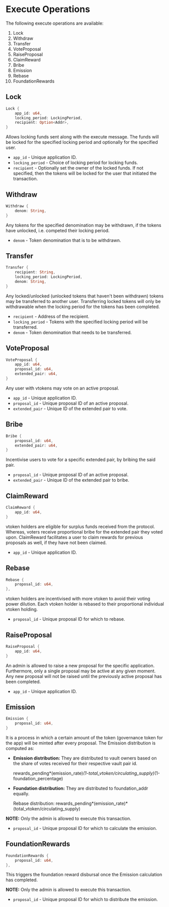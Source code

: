 # Execute Operations

The following execute operations are available:

1. Lock
2. Withdraw
3. Transfer
4. VoteProposal
5. RaiseProposal
6. ClaimReward
7. Bribe
8. Emission
9. Rebase
10. FoundationRewards

## Lock

```rust
Lock {
    app_id: u64,
    locking_period: LockingPeriod,
    recipient: Option<Addr>,
}
```

Allows locking funds sent along with the execute message. The funds will be
locked for the specified locking period and optionally for the specified user.

* `app_id` - Unique application ID.
* `locking_period` - Choice of locking period for locking funds.
* `recipient` - Optionally set the owner of the locked funds. If not specified,
then the tokens will be locked for the user that initiated the transaction.

## Withdraw

```rust
Withdraw {
    denom: String,
}
```

Any tokens for the specified denomination may be withdrawn, if the tokens
have unlocked, i.e. competed their locking period.

* `denom` - Token denomination that is to be withdrawn.

## Transfer

```rust
Transfer {
    recipient: String,
    locking_period: LockingPeriod,
    denom: String,
}
```

Any locked/unlocked (unlocked tokens that haven't been withdrawn) tokens may be
transferred to another user. Transferring locked tokens will only be withdrawable
when the locking period for the tokens has been completed.

* `recipient` - Address of the recipient.
* `locking_period` - Tokens with the specified locking period will be transferred.
* `denom` - Token denomination that needs to be transferred.

## VoteProposal

```rust
VoteProposal {
    app_id: u64,
    proposal_id: u64,
    extended_pair: u64,
}
```

Any user with vtokens may vote on an active proposal.

* `app_id` - Unique application ID.
* `proposal_id` - Unique proposal ID of an active proposal.
* `extended_pair` - Unique ID of the extended pair to vote.

## Bribe

```rust
Bribe {
    proposal_id: u64,
    extended_pair: u64,
}
```

Incentivise users to vote for a specific extended pair, by bribing the said pair.

* `proposal_id` - Unique proposal ID of an active proposal.
* `extended_pair` - Unique ID of the extended pair to bribe.

## ClaimReward

```rust
ClaimReward {
    app_id: u64,
}
```

vtoken holders are eligible for surplus funds received from the protocol. Whereas,
voters receive proportional bribe for the extended pair they voted upon.
ClaimReward facilitates a user to claim rewards for previous proposals as well, if they have not been claimed.

* `app_id` - Unique application ID.

## Rebase

```rust
Rebase {
    proposal_id: u64,
},
```

vtoken holders are incentivised with more vtoken to avoid their voting power dilution. Each vtoken holder is rebased to their proportional individual vtoken holding.

* `proposal_id` - Unique proposal ID for which to rebase.

## RaiseProposal

```rust
RaiseProposal {
    app_id: u64,
}
```

An admin is allowed to raise a new proposal for the specific application. Furthermore, only a single proposal may be active at any given moment. Any new
proposal will not be raised until the previously active proposal has been
completed.

* `app_id` - Unique application ID.

## Emission

```rust
Emission {
    proposal_id: u64,
}
```

It is a process in which a certain amount of the token (governance token for the app) will be minted after every proposal. The Emission distribution is computed as:

* **Emission distribution:** They are distributed to vault owners based on the share of votes received for their respective vault pair id.

  rewards_pending*(emission_rate)*(1-total_vtoken/circulating_supply)*(1-foundation_percentage)

* **Foundation distribution:** They are distributed to foundation_addr equally.

  Rebase distribution: rewards_pending*(emission_rate)*(total_vtoken/circulating_supply)

**NOTE:** Only the admin is allowed to execute this transaction.

* `proposal_id` - Unique proposal ID for which to calculate the emission.

## FoundationRewards

```rust
FoundationRewards {
    proposal_id: u64,
},
```

This triggers the foundation reward disbursal once the Emission calculation has completed.

**NOTE:** Only the admin is allowed to execute this transaction.

* `proposal_id` - Unique proposal ID for which to distribute the emission.